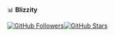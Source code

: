 📊 **Blizzity**

[![GitHub Followers](https://img.shields.io/github/followers/blizzity?style=social)](https://github.com/blizzity)[![GitHub Stars](https://img.shields.io/github/stars/blizzity?style=social)](https://github.com/blizzity)
